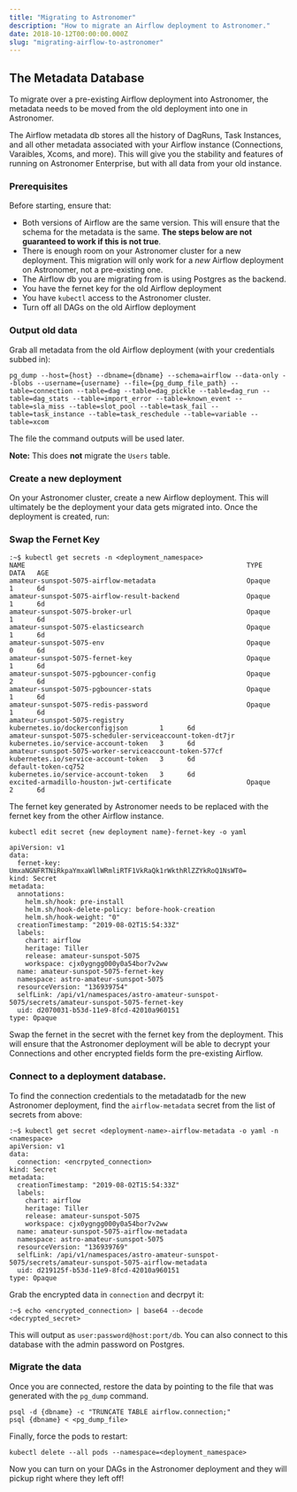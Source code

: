 ```yaml
---
title: "Migrating to Astronomer"
description: "How to migrate an Airflow deployment to Astronomer."
date: 2018-10-12T00:00:00.000Z
slug: "migrating-airflow-to-astronomer"
---
```


## The Metadata Database
To migrate over a pre-existing Airflow deployment into Astronomer, the metadata needs to be moved from the old deployment into one in Astronomer.

The Airflow metadata db stores all the history of DagRuns, Task Instances, and all other metadata associated with your Airflow instance (Connections, Varaibles, Xcoms, and more). This will give you the stability and features of running on Astronomer Enterprise, but with all data from your old instance.

### Prerequisites

Before starting, ensure that:

- Both versions of Airflow are the same version. This will ensure that the schema for the metadata is the same. **The steps below are not guaranteed to work if this is not true**.
- There is enough room on your Astronomer cluster for a new deployment. This migration will only work for a _new_ Airflow deployment on Astronomer, not a pre-existing one.
- The Airflow db you are migrating from is using Postgres as the backend.
- You have the fernet key for the old Airflow deployment
- You have `kubectl` access to the Astronomer cluster.
- Turn off all DAGs on the old Airflow deployment

### Output old data

Grab all metadata from the old Airflow deployment (with your credentials subbed in):
```
pg_dump --host={host} --dbname={dbname} --schema=airflow --data-only --blobs --username={username} --file={pg_dump_file_path} --table=connection --table=dag --table=dag_pickle --table=dag_run --table=dag_stats --table=import_error --table=known_event --table=sla_miss --table=slot_pool --table=task_fail --table=task_instance --table=task_reschedule --table=variable --table=xcom
```

The file the command outputs will be used later.

**Note:** This does **not** migrate the `Users` table.

### Create a new deployment

On your Astronomer cluster, create a new Airflow deployment. This will ultimately be the deployment your data gets migrated into. Once the deployment is created, run:


### Swap the Fernet Key
```
:~$ kubectl get secrets -n <deployment_namespace>
NAME                                                        TYPE                                  DATA   AGE
amateur-sunspot-5075-airflow-metadata                       Opaque                                1      6d
amateur-sunspot-5075-airflow-result-backend                 Opaque                                1      6d
amateur-sunspot-5075-broker-url                             Opaque                                1      6d
amateur-sunspot-5075-elasticsearch                          Opaque                                1      6d
amateur-sunspot-5075-env                                    Opaque                                0      6d
amateur-sunspot-5075-fernet-key                             Opaque                                1      6d
amateur-sunspot-5075-pgbouncer-config                       Opaque                                2      6d
amateur-sunspot-5075-pgbouncer-stats                        Opaque                                1      6d
amateur-sunspot-5075-redis-password                         Opaque                                1      6d
amateur-sunspot-5075-registry                               kubernetes.io/dockerconfigjson        1      6d
amateur-sunspot-5075-scheduler-serviceaccount-token-dt7jr   kubernetes.io/service-account-token   3      6d
amateur-sunspot-5075-worker-serviceaccount-token-577cf      kubernetes.io/service-account-token   3      6d
default-token-cq752                                         kubernetes.io/service-account-token   3      6d
excited-armadillo-houston-jwt-certificate                   Opaque                                2      6d
```

The fernet key generated by Astronomer needs to be replaced with the fernet key from the other Airflow instance.

```
kubectl edit secret {new deployment name}-fernet-key -o yaml

apiVersion: v1
data:
  fernet-key: UmxaNGNFRTNiRkpaYmxaWllWRmliRTF1VkRaQk1rWkthRlZZYkRoQ1NsWT0=
kind: Secret
metadata:
  annotations:
    helm.sh/hook: pre-install
    helm.sh/hook-delete-policy: before-hook-creation
    helm.sh/hook-weight: "0"
  creationTimestamp: "2019-08-02T15:54:33Z"
  labels:
    chart: airflow
    heritage: Tiller
    release: amateur-sunspot-5075
    workspace: cjx0ygngg000y0a54bor7v2ww
  name: amateur-sunspot-5075-fernet-key
  namespace: astro-amateur-sunspot-5075
  resourceVersion: "136939754"
  selfLink: /api/v1/namespaces/astro-amateur-sunspot-5075/secrets/amateur-sunspot-5075-fernet-key
  uid: d2070031-b53d-11e9-8fcd-42010a960151
type: Opaque
```

Swap the fernet in the secret with the fernet key from the deployment. This will ensure that the Astronomer deployment will be able to decrypt your Connections and other encrypted fields form the pre-existing Airflow.


### Connect to a deployment database.

To find the connection credentials to the metadatadb for the new Astronomer deployment, find the `airflow-metadata` secret from the list of secrets from above:

```
:~$ kubectl get secret <deployment-name>-airflow-metadata -o yaml -n <namespace>
apiVersion: v1
data:
  connection: <encrpyted_connection>
kind: Secret
metadata:
  creationTimestamp: "2019-08-02T15:54:33Z"
  labels:
    chart: airflow
    heritage: Tiller
    release: amateur-sunspot-5075
    workspace: cjx0ygngg000y0a54bor7v2ww
  name: amateur-sunspot-5075-airflow-metadata
  namespace: astro-amateur-sunspot-5075
  resourceVersion: "136939769"
  selfLink: /api/v1/namespaces/astro-amateur-sunspot-5075/secrets/amateur-sunspot-5075-airflow-metadata
  uid: d219125f-b53d-11e9-8fcd-42010a960151
type: Opaque
```
Grab the encrypted data in `connection` and decrpyt it:
```
:~$ echo <encrypted_connection> | base64 --decode
<decrypted_secret>
```
This will output as `user:password@host:port/db`. You can also connect to this database with the admin password on Postgres.

### Migrate the data

Once you are connected, restore the data by pointing to the file that was generated with the `pg_dump` command.

```
psql -d {dbname} -c "TRUNCATE TABLE airflow.connection;"
psql {dbname} < <pg_dump_file>

```

Finally, force the pods to restart:
```
kubectl delete --all pods --namespace=<deployment_namespace>
```

Now you can turn on your DAGs in the Astronomer deployment and they will pickup right where they left off!

